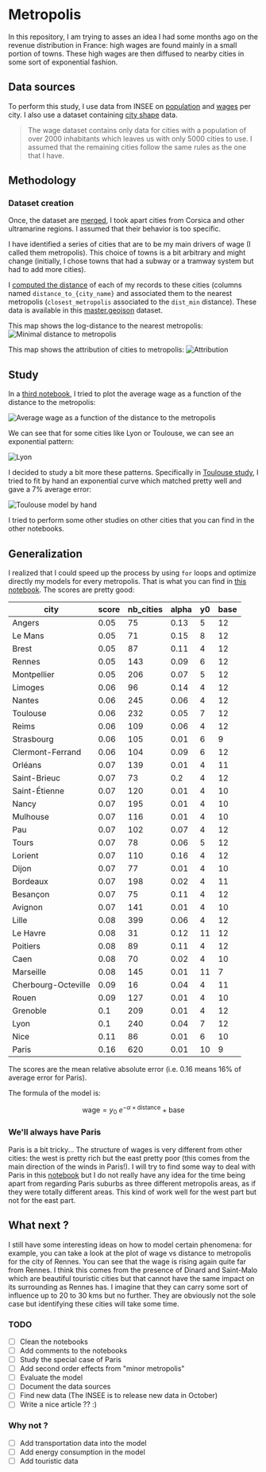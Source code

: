 # Metropolis

In this repository, I am trying to asses an idea I had some months ago on the revenue distribution in France: high wages are found mainly in a small portion of towns. These high wages are then diffused to nearby cities in some sort of exponential fashion.

## Data sources

To perform this study, I use data from INSEE on [population](data/population.csv) and [wages](data/net_salary_per_town_categories.csv) per city. I also use a dataset containing [city shape](data/a-com2022.json) data.

> The wage dataset contains only data for cities with a population of over 2000 inhabitants which leaves us with only 5000 cities to use. I assumed that the remaining cities follow the same rules as the one that I have.

## Methodology

### Dataset creation

Once, the dataset are [merged](notebooks/01_cleaning_data.ipynb), I took apart cities from Corsica and other ultramarine regions. I assumed that their behavior is too specific.

I have identified a series of cities that are to be my main drivers of wage (I called them metropolis). This choice of towns is a bit arbitrary and might change (initially, I chose towns that had a subway or a tramway system but had to add more cities).

I [computed the distance](notebooks/02_compute_distances.ipynb) of each of my records to these cities (columns named `distance_to_{city_name}` and associated them to the nearest metropolis (`closest_metropolis` associated to the `dist_min` distance). These data is available in this [master.geojson](data/master.geojson) dataset.

This map shows the log-distance to the nearest metropolis:
![Minimal distance to metropolis](images/map_dist_min.png)

This map shows the attribution of cities to metropolis:
![Attribution](images/map_metropolis.png)

## Study

In a [third notebook](notebooks/03_general_study.ipynb), I tried to plot the average wage as a function of the distance to the metropolis:

![Average wage as a function of the distance to the metropolis](images/distance_vs_net_salary.png)

We can see that for some cities like Lyon or Toulouse, we can see an exponential pattern:

![Lyon](images/lyon_study.png)

I decided to study a bit more these patterns. Specifically in [Toulouse study](notebooks/04_Toulouse.ipynb), I tried to fit by hand an exponential curve which matched pretty well and gave a 7% average error:

![Toulouse model by hand](images/model_toulouse.png)

I tried to perform some other studies on other cities that you can find in the other notebooks.

## Generalization

I realized that I could speed up the process by using `for` loops and optimize directly my models for every metropolis. That is what you can find in [this notebook](notebooks/07_paris.ipynb). The scores are pretty good:

|city|score|nb_cities|alpha|y0|base|
|---|---|---|---|---|---|
|Angers|0.05|75|0.13|5|12|
|Le Mans|0.05|71|0.15|8|12|
|Brest|0.05|87|0.11|4|12|
|Rennes|0.05|143|0.09|6|12|
|Montpellier|0.05|206|0.07|5|12|
|Limoges|0.06|96|0.14|4|12|
|Nantes|0.06|245|0.06|4|12|
|Toulouse|0.06|232|0.05|7|12|
|Reims|0.06|109|0.06|4|12|
|Strasbourg|0.06|105|0.01|6|9|
|Clermont-Ferrand|0.06|104|0.09|6|12|
|Orléans|0.07|139|0.01|4|11|
|Saint-Brieuc|0.07|73|0.2|4|12|
|Saint-Étienne|0.07|120|0.01|4|10|
|Nancy|0.07|195|0.01|4|10|
|Mulhouse|0.07|116|0.01|4|10|
|Pau|0.07|102|0.07|4|12|
|Tours|0.07|78|0.06|5|12|
|Lorient|0.07|110|0.16|4|12|
|Dijon|0.07|77|0.01|4|10|
|Bordeaux|0.07|198|0.02|4|11|
|Besançon|0.07|75|0.11|4|12|
|Avignon|0.07|141|0.01|4|10|
|Lille|0.08|399|0.06|4|12|
|Le Havre|0.08|31|0.12|11|12|
|Poitiers|0.08|89|0.11|4|12|
|Caen|0.08|70|0.02|4|10|
|Marseille|0.08|145|0.01|11|7|
|Cherbourg-Octeville|0.09|16|0.04|4|11|
|Rouen|0.09|127|0.01|4|10|
|Grenoble|0.1|209|0.01|4|12|
|Lyon|0.1|240|0.04|7|12|
|Nice|0.11|86|0.01|6|10|
|Paris|0.16|620|0.01|10|9|

The scores are the mean relative absolute error (i.e. 0.16 means 16% of average error for Paris).

The formula of the model is:

$$ \text{wage} = y_0\ e^{-\alpha \times \text{distance}} + \text{base} $$

### We'll always have Paris

Paris is a bit tricky... The structure of wages is very different from other cities: the west is pretty rich but the east pretty poor (this comes from the main direction of the winds in Paris!). I will try to find some way to deal with Paris in this [notebook](notebooks/07_paris.ipynb) but I do not really have any idea for the time being apart from regarding Paris suburbs as three different metropolis areas, as if they were totally different areas. This kind of work well for the west part but not for the east part.

## What next ?

I still have some interesting ideas on how to model certain phenomena: for example, you can take a look at the plot of wage vs distance to metropolis for the city of Rennes. You can see that the wage is rising again quite far from Rennes. I think this comes from the presence of Dinard and Saint-Malo which are beautiful touristic cities but that cannot have the same impact on its surrounding as Rennes has. I imagine that they can carry some sort of influence up to 20 to 30 kms but no further. They are obviously not the sole case but identifying these cities will take some time.

### TODO

- [ ] Clean the notebooks
- [ ] Add comments to the notebooks
- [ ] Study the special case of Paris
- [ ] Add second order effects from "minor metropolis"
- [ ] Evaluate the model
- [ ] Document the data sources
- [ ] Find new data (The INSEE is to release new data in October)
- [ ] Write a nice article ?? :)

### Why not ?

- [ ] Add transportation data into the model
- [ ] Add energy consumption in the model
- [ ] Add touristic data
